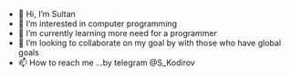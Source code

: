 - 👋 Hi, I’m Sultan
- 👀 I’m interested in computer programming 
- 🌱 I’m currently learning  more need for a programmer
- 💞️ I’m looking to collaborate on my goal by with those who have global goals
- 📫 How to reach me ...by telegram @S_Kodirov
